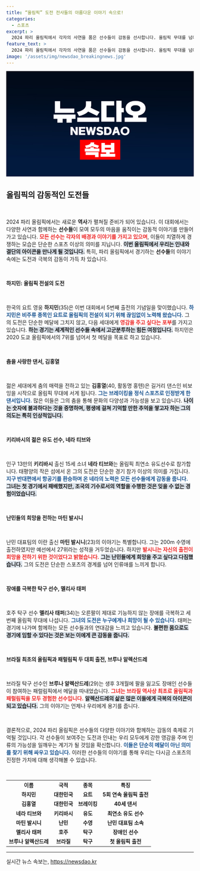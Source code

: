 ```yaml
---
title: “올림픽” 도전 전사들의 아름다운 이야기 속으로!
categories:
  - 스포츠
excerpt: >
  2024 파리 올림픽에서 각자의 사연을 품은 선수들이 감동을 선사합니다. 올림픽 무대를 넘어 인생의 도전을 극복한 이들의 이야기는 희망과 영감을 줍니다. 이들의 아름다운 도전, 놓치지 마세요!
feature_text: >
  2024 파리 올림픽에서 각자의 사연을 품은 선수들이 감동을 선사합니다. 올림픽 무대를 넘어 인생의 도전을 극복한 이들의 이야기는 희망과 영감을 줍니다. 이들의 아름다운 도전, 놓치지 마세요!
image: '/assets/img/newsdao_breakingnews.jpg'
---
```


<p><img src="/assets/img/newsdao_breakingnews.jpg" alt="pcversion 속보" /></p>

<h2 data-ke-size="size26">올림픽의 감동적인 도전들</h2>

<p data-ke-size="size16">&nbsp;</p> 

<p>2024 파리 올림픽에서는 새로운 <b>역사</b>가 펼쳐질 준비가 되어 있습니다. 이 대회에서는 다양한 사연과 함께하는 <b>선수들</b>이 모여 모두의 마음을 움직이는 감동적 이야기를 만들어 가고 있습니다. <b><span style="color: #ee2323;">모든 선수는 각자의 배경과 이야기를 가지고 있으며</span></b>, 이들이 치열하게 경쟁하는 모습은 단순한 스포츠 이상의 의미를 지닙니다. <b><span style="background-color: #21538527;">이번 올림픽에서 우리는 인내와 결단의 아이콘을 만나게 될 것입니다.</span></b> 특히, 파리 올림픽에서 경기하는 <b>선수들</b>의 이야기 속에는 도전과 극복의 감동이 가득 차 있습니다. </p>

<p data-ke-size="size16">&nbsp;</p>

<p><b>하지민: 올림픽 전설의 도전</b></p>

<p data-ke-size="size16">&nbsp;</p>

<p>한국의 요트 영웅 <b>하지민</b>(35)은 이번 대회에서 5번째 출전의 기념일을 맞이했습니다. <b><span style="color: #1a5490;">하지민은 비주류 종목인 요트로 올림픽의 <b>전설</b>이 되기 위해 끊임없이 노력해 왔습니다.</span></b> 그의 도전은 단순한 메달에 그치지 않고, 다음 세대에게 <b><span style="color: #ee2323;">영감을 주고 싶다는 포부</span></b>를 가지고 있습니다. <b><span style="background-color: #21538527;">하는 경기는 세계적인 선수들 속에서 고군분투하는 힘든 여정입니다.</span></b> 하지민은 2020 도쿄 올림픽에서의 7위를 넘어서 첫 메달을 목표로 하고 있습니다. </p>

<p data-ke-size="size16">&nbsp;</p>

<p><b>춤을 사랑한 댄서, 김홍열</b></p>

<p data-ke-size="size16">&nbsp;</p>

<p>젊은 세대에게 춤의 매력을 전하고 있는 <b>김홍열</b>(40, 활동명 홍텐)은 길거리 댄스인 비보잉을 시작으로 올림픽 무대에 서게 됩니다. <b><span style="color: #1a5490;">그는 <b>브레이킹</b>을 정식 스포츠로 인정받게 한 댄서입니다.</span></b> 많은 이들은 그의 춤을 통해 문화의 다양성과 가능성을 보고 있습니다. <b><span style="background-color: #21538527;">나이는 숫자에 불과하다는 것을 증명하며, 평생에 걸쳐 기억할 만한 추억을 쌓고자 하는 그의 의도는 특히 인상적입니다.</span></b> </p>

<p data-ke-size="size16">&nbsp;</p>

<p><b>키리바시의 젊은 유도 선수, 네라 티브와</b></p>

<p data-ke-size="size16">&nbsp;</p>

<p>인구 13만의 <b>키리바시</b> 출신 15세 소녀 <b>네라 티브와</b>는 올림픽 최연소 유도선수로 참가합니다. 태평양의 작은 섬에서 온 그의 도전은 단순한 경기 참가 이상의 의미를 가집니다. <b><span style="color: #1a5490;">지구 반대편에서 항공기를 환승하며 온 네라의 노력은 모든 선수들에게 감동을 줍니다.</span></b> <b><span style="background-color: #21538527;">그녀는 첫 경기에서 패배했지만, 조국의 기수로서의 역할을 수행한 것은 잊을 수 없는 경험이었습니다.</span></b> </p>

<p data-ke-size="size16">&nbsp;</p>

<p><b>난민들의 희망을 전하는 마틴 발시니</b></p>

<p data-ke-size="size16">&nbsp;</p>

<p>난민 대표팀의 이란 출신 <b>마틴 발시니</b>(23)의 이야기는 특별합니다. 그는 200m 수영에 출전하였지만 예선에서 27위라는 성적을 거두었습니다. 하지만 <b><span style="color: #ee2323;">발시니는 자신의 출전이 희망을 전하기 위한 것이었다고 밝혔습니다.</span></b> <b><span style="background-color: #21538527;">그는 난민들에게 희망을 주고 싶다고 다짐했습니다.</span></b> 그의 도전은 단순한 스포츠의 경계를 넘어 인류애를 느끼게 합니다. </p>

<p data-ke-size="size16">&nbsp;</p>

<p><b>장애를 극복한 탁구 선수, 멜리사 태퍼</b></p>

<p data-ke-size="size16">&nbsp;</p>

<p>호주 탁구 선수 <b>멜리사 태퍼</b>(34)는 오른팔이 제대로 기능하지 않는 장애를 극복하고 세 번째 올림픽 무대에 나섭니다. <b><span style="color: #1a5490;">그녀의 도전은 누구에게나 희망이 될 수 있습니다.</span></b> 태퍼는 경기에 나가며 함께하는 모든 선수들과의 연대감을 느끼고 있습니다. <b><span style="background-color: #21538527;">불편한 몸으로도 경기에 임할 수 있다는 것은 보는 이에게 큰 감동을 줍니다.</span></b> </p>

<p data-ke-size="size16">&nbsp;</p>

<p><b>브라질 최초의 올림픽과 패럴림픽 두 대회 출전, 브루나 알렉산드레</b></p>

<p data-ke-size="size16">&nbsp;</p>

<p>브라질 탁구 선수인 <b>브루나 알렉산드레</b>(29)는 생후 3개월에 팔을 잃고도 장애인 선수들이 참여하는 패럴림픽에서 메달을 따내었습니다. <b><span style="color: #ee2323;">그녀는 브라질 역사상 최초로 올림픽과 패럴림픽을 모두 경험한 선수입니다.</span></b> <b><span style="background-color: #21538527;">알렉산드레의 삶은 많은 이들에게 극복의 아이콘이 되고 있습니다.</span></b> 그의 이야기는 언제나 우리에게 용기를 줍니다. </p>

<p data-ke-size="size16">&nbsp;</p>

<p>결론적으로, 2024 파리 올림픽은 선수들의 다양한 이야기와 함께하는 감동의 축제로 기억될 것입니다. 각 선수들이 보여주는 도전과 인내는 우리 모두에게 강한 영감을 주며 인류의 가능성을 일깨우는 계기가 될 것임을 확신합니다. <b><span style="color: #1a5490;">이들은 단순히 메달이 아닌 의미를 찾기 위해 싸우고 있습니다.</span></b> 이러한 선수들의 이야기를 통해 우리는 다시금 스포츠의 진정한 가치에 대해 생각해볼 수 있습니다. </p>

<p><br></p>

<table style="border-collapse: collapse; width: 100%;">
<tr>
<td style="text-align: center; height: 17px;"><b>이름</b></td>
<td style="text-align: center; height: 17px;"><b>국적</b></td>
<td style="text-align: center; height: 17px;"><b>종목</b></td>
<td style="text-align: center; height: 17px;"><b>특징</b></td>
</tr>
<tr>
<td style="text-align: center; height: 17px;"><b>하지민</b></td>
<td style="text-align: center; height: 17px;"><b>대한민국</b></td>
<td style="text-align: center; height: 17px;"><b>요트</b></td>
<td style="text-align: center; height: 17px;"><b>5회 연속 올림픽 출전</b></td>
</tr>
<tr>
<td style="text-align: center; height: 17px;"><b>김홍열</b></td>
<td style="text-align: center; height: 17px;"><b>대한민국</b></td>
<td style="text-align: center; height: 17px;"><b>브레이킹</b></td>
<td style="text-align: center; height: 17px;"><b>40세 댄서</b></td>
</tr>
<tr>
<td style="text-align: center; height: 17px;"><b>네라 티브와</b></td>
<td style="text-align: center; height: 17px;"><b>키리바시</b></td>
<td style="text-align: center; height: 17px;"><b>유도</b></td>
<td style="text-align: center; height: 17px;"><b>최연소 유도 선수</b></td>
</tr>
<tr>
<td style="text-align: center; height: 17px;"><b>마틴 발시니</b></td>
<td style="text-align: center; height: 17px;"><b>난민</b></td>
<td style="text-align: center; height: 17px;"><b>수영</b></td>
<td style="text-align: center; height: 17px;"><b>난민 대표팀 소속</b></td>
</tr>
<tr>
<td style="text-align: center; height: 17px;"><b>멜리사 태퍼</b></td>
<td style="text-align: center; height: 17px;"><b>호주</b></td>
<td style="text-align: center; height: 17px;"><b>탁구</b></td>
<td style="text-align: center; height: 17px;"><b>장애인 선수</b></td>
</tr>
<tr>
<td style="text-align: center; height: 17px;"><b>브루나 알렉산드레</b></td>
<td style="text-align: center; height: 17px;"><b>브라질</b></td>
<td style="text-align: center; height: 17px;"><b>탁구</b></td>
<td style="text-align: center; height: 17px;"><b>첫 올림픽 출전</b></td>
</tr>
</table>

<hr />
실시간 뉴스 속보는, <a href="https://newsdao.kr" rel="dofollow">https://newsdao.kr</a>


